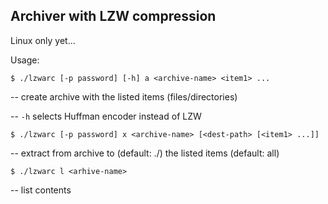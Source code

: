 ## Archiver with LZW compression

Linux only yet...

Usage:

`$ ./lzwarc [-p password] [-h] a <archive-name> <item1> ...`

-- create archive with the listed items (files/directories)

-- `-h` selects Huffman encoder instead of LZW

`$ ./lzwarc [-p password] x <archive-name> [<dest-path> [<item1> ...]]`

-- extract from archive to <dest-path> (default: ./) the listed items (default: all)

`$ ./lzwarc l <arhive-name>`

-- list contents
